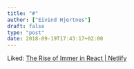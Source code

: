 ```yaml
---
title: "#"
author: ["Eivind Hjertnes"]
draft: false
type: "post"
date: 2018-09-19T17:43:17+02:00
---
```


Liked:
[The
Rise of Immer in React | Netlify](https://www.netlify.com/blog/2018/09/12/the-rise-of-immer-in-react/)
